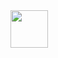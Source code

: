 <div id = "header" >
<img width=60px height=60px src="https://media.giphy.com/media/4EbPq54Rbx5UvBXsRx/giphy.gif"
</div>
